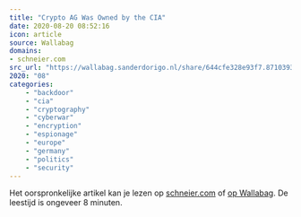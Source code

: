 ```yaml
---
title: "Crypto AG Was Owned by the CIA"
date: 2020-08-20 08:52:16
icon: article
source: Wallabag
domains:
- schneier.com
src_url: "https://wallabag.sanderdorigo.nl/share/644cfe328e93f7.87103935"
2020: "08"
categories:
    - "backdoor"
    - "cia"
    - "cryptography"
    - "cyberwar"
    - "encryption"
    - "espionage"
    - "europe"
    - "germany"
    - "politics"
    - "security"
---
```

Het oorspronkelijke artikel kan je lezen op [schneier.com](https://www.schneier.com/blog/archives/2020/02/crypto_ag_was_o.html) of [op Wallabag](https://wallabag.sanderdorigo.nl/share/644cfe328e93f7.87103935). De leestijd is ongeveer 8 minuten.